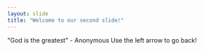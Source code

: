 ```yaml
---
layout: slide
title: "Welcome to our second slide!"
---
```

"God is the greatest" - Anonymous
Use the left arrow to go back!
